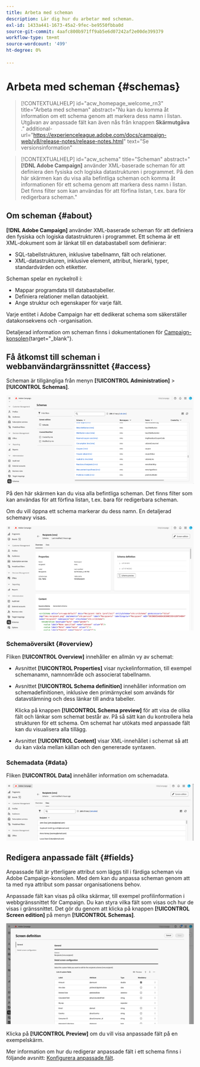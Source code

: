```yaml
---
title: Arbeta med scheman
description: Lär dig hur du arbetar med scheman.
exl-id: 1433a441-1673-45a2-9fec-be9550fbba0d
source-git-commit: 4aafc800b971ff9ab5e6d07242af2e00de399379
workflow-type: tm+mt
source-wordcount: '499'
ht-degree: 0%

---
```


# Arbeta med scheman {#schemas}

>[!CONTEXTUALHELP]
>id="acw_homepage_welcome_rn3"
>title="Arbeta med scheman"
>abstract="Nu kan du komma åt information om ett schema genom att markera dess namn i listan. Utgåvan av anpassade fält kan även nås från knappen **Skärmutgåva** ."
>additional-url="https://experienceleague.adobe.com/docs/campaign-web/v8/release-notes/release-notes.html" text="Se versionsinformation"

>[!CONTEXTUALHELP]
>id="acw_schema"
>title="Scheman"
>abstract="**[!DNL Adobe Campaign]** använder XML-baserade scheman för att definiera den fysiska och logiska datastrukturen i programmet. På den här skärmen kan du visa alla befintliga scheman och komma åt informationen för ett schema genom att markera dess namn i listan. Det finns filter som kan användas för att förfina listan, t.ex. bara för redigerbara scheman."

## Om scheman {#about}

**[!DNL Adobe Campaign]** använder XML-baserade scheman för att definiera den fysiska och logiska datastrukturen i programmet. Ett schema är ett XML-dokument som är länkat till en databastabell som definierar:

* SQL-tabellstrukturen, inklusive tabellnamn, fält och relationer.
* XML-datastrukturen, inklusive element, attribut, hierarki, typer, standardvärden och etiketter.

Scheman spelar en nyckelroll i:

* Mappar programdata till databastabeller.
* Definiera relationer mellan dataobjekt.
* Ange struktur och egenskaper för varje fält.

Varje entitet i Adobe Campaign har ett dedikerat schema som säkerställer datakonsekvens och -organisation.

Detaljerad information om scheman finns i dokumentationen för [Campaign-konsolen](https://experienceleague.adobe.com/en/docs/campaign/campaign-v8/developer/shemas-forms/schemas){target="_blank"}.

## Få åtkomst till scheman i webbanvändargränssnittet {#access}

Scheman är tillgängliga från menyn **[!UICONTROL Administration]** > **[!UICONTROL Schemas]**.

![Visning av schemalista med tillgängliga scheman och filter](assets/schemas-list.png)

På den här skärmen kan du visa alla befintliga scheman. Det finns filter som kan användas för att förfina listan, t.ex. bara för redigerbara scheman.

Om du vill öppna ett schema markerar du dess namn. En detaljerad schemavy visas.

![Skärm med schemainformation som visar schemaegenskaper och innehåll](assets/schema-details.png)

### Schemaöversikt {#overview}

Fliken **[!UICONTROL Overview]** innehåller en allmän vy av schemat:

* Avsnittet **[!UICONTROL Properties]** visar nyckelinformation, till exempel schemanamn, namnområde och associerat tabellnamn.

* Avsnittet **[!UICONTROL Schema definition]** innehåller information om schemadefinitionen, inklusive den primärnyckel som används för datavstämning och dess länkar till andra tabeller.

  Klicka på knappen **[!UICONTROL Schema preview]** för att visa de olika fält och länkar som schemat består av. På så sätt kan du kontrollera hela strukturen för ett schema. Om schemat har utökats med anpassade fält kan du visualisera alla tillägg.

* Avsnittet **[!UICONTROL Content]** visar XML-innehållet i schemat så att du kan växla mellan källan och den genererade syntaxen.

### Schemadata {#data}

Fliken **[!UICONTROL Data]** innehåller information om schemadata.

![Fliken Schemadata visar datastruktur och attribut](assets/schemas-data.png)

## Redigera anpassade fält {#fields}

Anpassade fält är ytterligare attribut som läggs till i färdiga scheman via Adobe Campaign-konsolen. Med dem kan du anpassa scheman genom att ta med nya attribut som passar organisationens behov.

Anpassade fält kan visas på olika skärmar, till exempel profilinformation i webbgränssnittet för Campaign. Du kan styra vilka fält som visas och hur de visas i gränssnittet. Det gör du genom att klicka på knappen **[!UICONTROL Screen edition]** på menyn **[!UICONTROL Schemas]**.

![Skärmen Anpassade fält visar redigerbara attribut](assets/schemas-custom.png)

Klicka på **[!UICONTROL Preview]** om du vill visa anpassade fält på en exempelskärm.

Mer information om hur du redigerar anpassade fält i ett schema finns i följande avsnitt: [Konfigurera anpassade fält](../administration/custom-fields.md).